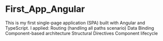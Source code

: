 # First_App_Angular
This is my first single-page application (SPA) built with Angular and TypeScript. I applied: Routing (handling all paths scenario) Data Binding Component-based architecture Structural Directives Component lifecycle
